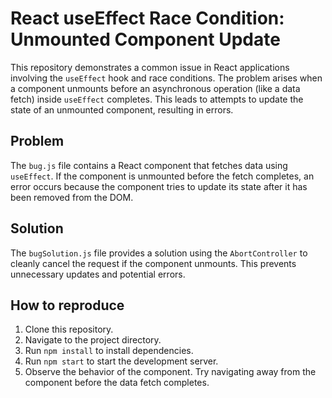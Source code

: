 # React useEffect Race Condition: Unmounted Component Update

This repository demonstrates a common issue in React applications involving the `useEffect` hook and race conditions.  The problem arises when a component unmounts before an asynchronous operation (like a data fetch) inside `useEffect` completes. This leads to attempts to update the state of an unmounted component, resulting in errors.

## Problem
The `bug.js` file contains a React component that fetches data using `useEffect`.  If the component is unmounted before the fetch completes, an error occurs because the component tries to update its state after it has been removed from the DOM.

## Solution
The `bugSolution.js` file provides a solution using the `AbortController` to cleanly cancel the request if the component unmounts.  This prevents unnecessary updates and potential errors.

## How to reproduce
1. Clone this repository.
2. Navigate to the project directory.
3. Run `npm install` to install dependencies.
4. Run `npm start` to start the development server.
5. Observe the behavior of the component.  Try navigating away from the component before the data fetch completes.
